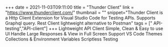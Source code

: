 +++
date = 2021-11-03T09:11:00
title = "Thunder Client"
link = "https://www.thunderclient.com/"
thumbnail = ""
snippet="Thunder Client is a Http Client Extension for Visual Studio Code for Testing APIs. Supports Graphql query. Rest Client lightweight alternative to Postman"
tags = [" API-testing","API-client"]
+++
Lightweight API Client
Simple, Clean & Easy to use UI
Handle Large Responses & View in Full Screen
Support VS Code Themes
Collections & Environment Variables
Scriptless Testing
